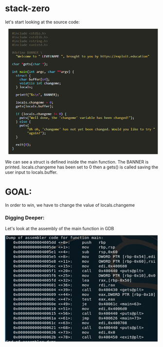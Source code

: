 # stack-zero

let's start looking at the source code:

![](https://raw.githubusercontent.com/Altelus1/Hacking_Adventures/master/Phoenix/stack-zero/images/1.png)

We can see a struct is defined inside the main function.
The BANNER is printed.
locals.changeme has been set to 0 then a gets() is called saving the
user input to locals.buffer.

# GOAL:
In order to win, we have to change the value of locals.changeme

### Digging Deeper:

Let's look at the assembly of the main function in GDB

![](https://raw.githubusercontent.com/Altelus1/Hacking_Adventures/master/Phoenix/stack-zero/images/2.png)




